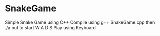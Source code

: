 # SnakeGame
Simple Snake Game using C++ 
Compile using g++ SnakeGame.cpp
then ./a.out to start
 W
A D
 S
 Play using Keyboard
